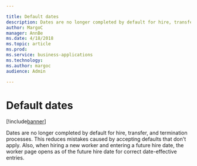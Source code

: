 ```yaml
---

title: Default dates
description: Dates are no longer completed by default for hire, transfer, and termination processes.
author: MargoC
manager: AnnBe
ms.date: 4/18/2018
ms.topic: article
ms.prod: 
ms.service: business-applications
ms.technology: 
ms.author: margoc
audience: Admin

---
```

#  Default dates




[!include[banner](../../../includes/banner.md)]

Dates are no longer completed by default for hire, transfer, and termination
processes. This reduces mistakes caused by accepting defaults that don't apply.
Also, when hiring a new worker and entering a future hire date, the worker page
opens as of the future hire date for correct date-effective entries.
